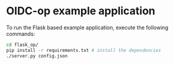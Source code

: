 # OIDC-op example application 
To run the Flask based example application, execute the following commands:

```bash
cd flask_op/
pip install -r requirements.txt # install the dependencies
./server.py config.json
```
